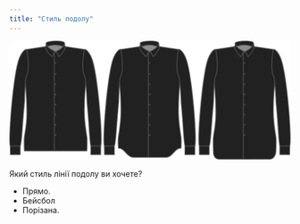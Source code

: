 ```yaml
---
title: "Стиль подолу"
---
```


![Стиль подолу](hemstyle.svg)

Який стиль лінії подолу ви хочете?

- Прямо.
- Бейсбол
- Порізана.




